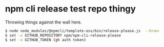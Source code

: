 # npm cli release test repo thingy

Throwing things against the wall here.

```sh
$ node node_modules/@npmcli/template-oss/bin/release-please.js  --branch="test-branch-name" --defaultTag="latest"
$ set -x GITHUB_REPOSITORY npm/npm-cli-release-please
$ set -x GITHUB_TOKEN (gh auth token)
```
